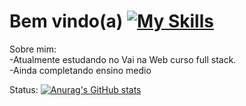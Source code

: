 # Bem vindo(a) [![My Skills](https://skillicons.dev/icons?i=github)](https://skillicons.dev)

Sobre mim:  
-Atualmente estudando no Vai na Web curso full stack.   
-Ainda completando ensino medio   


Status:
[![Anurag's GitHub stats](https://github-readme-stats.vercel.app/api?username=LuisOtavioD&theme=nightowl&show_icons=true)](https://github.com/anuraghazra/github-readme-stats)




<!--
**LuisOtavioD/LuisOtavioD** is a ✨ _special_ ✨ repository because its `README.md` (this file) appears on your GitHub profile.

Here are some ideas to get you started:

- 🔭 I’m currently working on ...
- 🌱 I’m currently learning ...
- 👯 I’m looking to collaborate on ...
- 🤔 I’m looking for help with ...
- 💬 Ask me about ...
- 📫 How to reach me: ...
- 😄 Pronouns: ...
- ⚡ Fun fact: ...
-->
